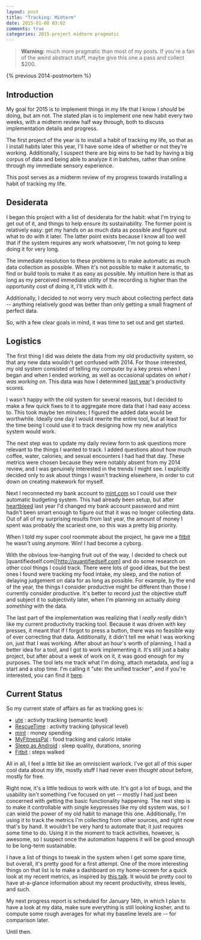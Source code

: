 ```yaml
---
layout: post
title: "Tracking: Midterm"
date: 2015-01-08 03:02
comments: true
categories: 2015-project midterm pragmatic
---
```


> **Warning:** much more pragmatic than most of my posts. If you're a fan of the weird abstract stuff, maybe give this
> one a pass and collect $200.

{% previous 2014-postmortem %}

## Introduction

My goal for 2015 is to implement things in my life that I know I *should* be doing, but am not. The stated plan is to
implement one new habit every two weeks, with a midterm review half way through, both to discuss implementation details
and progress.

The first project of the year is to install a habit of tracking my life, so that as I install habits later
this year, I'll have some idea of whether or not they're working. Additionally, I suspect there are big wins to be had
by having a big corpus of data and being able to analyze it in batches, rather than online through my immediate sensory
experience.

This post serves as a midterm review of my progress towards installing a habit of tracking my life.

<!--more-->



## Desiderata

I began this project with a list of desiderata for the habit: what I'm trying to get out of it, and things to help
ensure its sustainability. The former point is relatively easy: get my hands on as much data as possible and figure out
what to do with it later. The latter point exists because I know all too well that if the system requires any work
whatsoever, I'm not going to keep doing it for very long.

The immediate resolution to these problems is to make automatic as much data collection as possible. When it's not
possible to make it automatic, to find or build tools to make it as easy as possible. My intuition here is that as long
as my perceived immediate utility of the recording is higher than the opportunity cost of doing it, I'll stick with it.

Additionally, I decided to not worry very much about collecting perfect data -- anything relatively good was better than
only getting a small fragment of perfect data.

So, with a few clear goals in mind, it was time to set out and get started.



## Logistics

The first thing I did was delete the data from my old productivity system, so that any new data wouldn't get confused
with 2014. For those interested, my old system consisted of telling my computer by a key press when I began and when
I ended working, as well as occasional updates on *what I was working on*. This data was how I determined
[last year][2014]'s productivity scores.

I wasn't happy with the old system for several reasons, but I decided to make a few quick fixes to it to aggregate more
data that I had easy access to. This took maybe ten minutes; I figured the added data would be worthwhile. Ideally one
day I would rewrite the entire tool, but at least for the time being I could use it to track designing how my new
analytics system would work.

The next step was to update my daily review form to ask questions more relevant to the things I wanted to track. I added
questions about how much coffee, water, calories, and sexual encounters I had had that day. These metrics were chosen
because they were notably absent from my 2014 review, and I was genuinely interested in the trends I might see.
I explicitly decided only to ask about things I wasn't tracking elsewhere, in order to cut down on creating makework for
myself.

Next I reconnected my bank account to [mint.com][mint] so I could use their automatic budgeting system. This
had already been setup, but after [heartbleed] last year I'd changed my bank account password and mint hadn't been smart
enough to figure out that it was no longer collecting data. Out of all of my surprising results from last year, the
amount of money I spent was probably the scariest one, so this was a pretty big priority.

When I told my super cool roommate about the project, he gave me a [fitbit] he wasn't using anymore. Win! I had become
a cyborg.

With the obvious low-hanging fruit out of the way, I decided to check out
[quantifiedself.com][http://quantifiedself.com] and do some research on other cool things I could track. There were lots
of good ideas, but the best ones I found were tracking my food intake, my sleep, and the notion of delaying judgement on
data for as long as possible. For example, by the end of the year, the things I consider productive might be different
than those I currently consider productive. It's better to record just the objective stuff and subject it to
subjectivity later, when I'm planning on actually *doing something* with the data.

The last part of the implementation was realizing that I *really really* didn't like my current productivity tracking
tool. Because it was driven with key presses, it meant that if I forgot to press a button, there was no feasible way of
ever correcting that data. Additionally, it didn't tell me what I was working on, just that I was working. After about
an hour's worth of planning, I had a better idea for a tool, and I got to work implementing it. It's still just a baby
project, but after about a week of work on it, it was good enough for my purposes. The tool lets me track what I'm
doing, attach metadata, and log a start and a stop time. I'm calling it "ute: the unified tracker", and if you're
interested, you can find it [here][ute].

[mint]: http://mint.com
[2014]: http://sandymaguire.me/blog/2014-postmortem/
[heartbleed]: http://en.wikipedia.org/wiki/Heartbleed
[ute]: https://github.com/Paamayim/ute



## Current Status

So my current state of affairs as far as tracking goes is:

- [ute] : activity tracking (semantic level)
- [RescueTime] : activity tracking (physical level)
- [mint] : money spending
- [MyFitnessPal] : food tracking and caloric intake
- [Sleep as Android][sleep] : sleep quality, durations, snoring
- [Fitbit][fitbit] : steps walked

All in all, I feel a little bit like an omniscient warlock. I've got all of this super cool data about my life, mostly
stuff I had never even *thought about* before, mostly for free.

Right now, it's a little tedious to work with ute. It's got a lot of bugs, and the usability isn't something I've
focused on yet -- mostly I had just been concerned with getting the basic functionality happening. The next step is to
make it controllable with single keypresses like my old system was, so I can wield the power of my old habit to manage
this one. Additionally, I'm using it to track the metrics I'm collecting from other sources, and right now that's by
hand. It wouldn't be very hard to automate that; it just requires some time to do. Using it in the moment to track
activities, however, is awesome, so I suspect once the automation happens it will be good enough to be long-term
sustainable.

I have a list of things to tweak in the system when I get some spare time, but overall, it's pretty good for a first
attempt. One of the more interesting things on that list is to make a dashboard on my home-screen for a quick look at my
recent metrics, as inspired by [this talk][own-os]. It would be pretty cool to have at-a-glance information about my
recent productivity, stress levels, and such.

My next progress report is scheduled for January 14th, in which I plan to have a look at my data, make sure everything
is still looking kosher, and to compute some rough averages for what my baseline levels are -- for comparison later.

Until then.

[RescueTime]: https://www.rescuetime.com/
[MyFitnessPal]: http://www.myfitnesspal.com/
[sleep]: https://play.google.com/store/apps/details?id=com.urbandroid.sleep&hl=en
[own-os]: http://quantifiedself.com/2014/12/david-joerg-building-personal-operating-system/
[fitbit]: http://www.fitbit.com/

